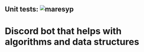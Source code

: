 ## Unit tests: ![maresyp](https://circleci.com/gh/maresyp/studia_bot.svg?style=shield)
# Discord bot that helps with algorithms and data structures
